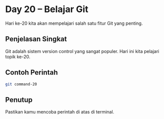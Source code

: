 # Day 20 – Belajar Git

Hari ke-20 kita akan mempelajari salah satu fitur Git yang penting.

## Penjelasan Singkat

Git adalah sistem version control yang sangat populer. Hari ini kita pelajari topik ke-20.

## Contoh Perintah

```bash
git command-20
```

## Penutup

Pastikan kamu mencoba perintah di atas di terminal.
